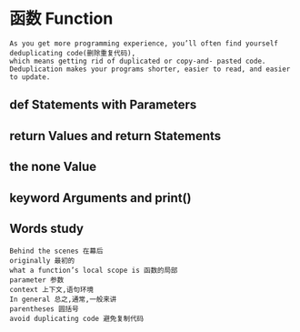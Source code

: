 函数 Function
==

    As you get more programming experience, you’ll often find yourself deduplicating code(删除重复代码), 
    which means getting rid of duplicated or copy-and- pasted code.
    Deduplication makes your programs shorter, easier to read, and easier to update.

def Statements with Parameters
--
return Values and return Statements
--
the none Value
--
keyword Arguments and print()
--










Words study
--
    Behind the scenes 在幕后
    originally 最初的
    what a function’s local scope is 函数的局部
    parameter 参数
    context 上下文,语句环境
    In general 总之,通常,一般来讲
    parentheses 圆括号
    avoid duplicating code 避免复制代码




